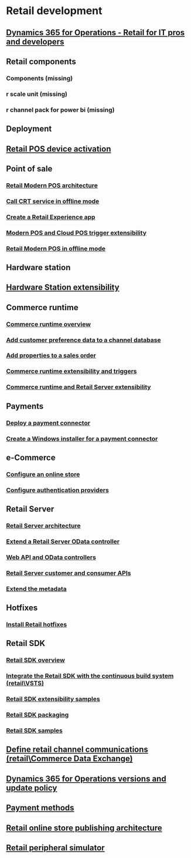 # Retail development
## [Dynamics 365 for Operations - Retail for IT pros and developers](dev-retail-home-page.md)
## Retail components
### Components (missing)
### r scale unit (missing)
### r channel pack for power bi (missing)
## Deployment
## [Retail POS device activation](retail-device-activation.md)
## Point of sale
### [Retail Modern POS architecture](retail-modern-pos-architecture.md)
### [Call CRT service in offline mode](call-crt-service-offline.md)
### [Create a Retail Experience app](create-retail-experience-app.md)
### [Modern POS and Cloud POS trigger extensibility](modern-pos-trigger-extensibility.md)
### [Retail Modern POS in offline mode](retail-modern-pos-offline.md)
## Hardware station
## [Hardware Station extensibility](hardware-station-extensibility.md)
## Commerce runtime
### [Commerce runtime overview](commerce-runtime-overview.md)
### [Add customer preference data to a channel database](add-customer-preference-channel.md)
### [Add properties to a sales order](add-properties-sales-order.md)
### [Commerce runtime extensibility and triggers](commerce-runtime-extensibility-trigger.md)
### [Commerce runtime and Retail Server extensibility ](commerce-runtime-extensibility.md)
## Payments
### [Deploy a payment connector](deploy-payment-connector.md)
### [Create a Windows installer for a payment connector](create-windows-installer-payment-connector.md)
## e-Commerce
### [Configure an online store](configure-online-store.md)
### [Configure authentication providers](configure-authentication-providers.md)
## Retail Server
### [Retail Server architecture](retail-server-architecture.md)
### [Extend a Retail Server OData controller](extend-retail-server-odata-controller.md)
### [Web API and OData controllers](odata-controllers-api.md)
### [Retail Server customer and consumer APIs](retail-server-customer-consumer-api.md)
### [Extend the metadata](extend-metadata.md)
## Hotfixes
### [Install Retail hotfixes](install-retail-hotfix.md)
## Retail SDK
### [Retail SDK overview](retail-sdk-overview.md)
### [Integrate the Retail SDK with the continuous build system (retail\VSTS)](integrate-retail-sdk-continuous-build.md)
### [Retail SDK extensibility samples](retail-sdk-extensibility-samples.md)
### [Retail SDK packaging](retail-sdk-packaging.md)
### [Retail SDK samples ](retail-sdk-samples.md)
## [Define retail channel communications (retail\Commerce Data Exchange)](define-retail-channel-communications-cdx.md)
## [Dynamics 365 for Operations versions and update policy](ecommerce-platform-sdk.md)
## [Payment methods](payment-methods.md)
## [Retail online store publishing architecture](retail-online-store-publishing-architecture.md)
## [Retail peripheral simulator ](retail-peripheral-simulator.md)
